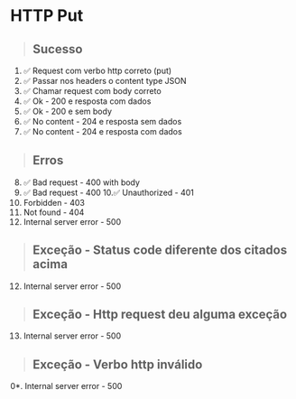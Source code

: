 # HTTP Put

> ## Sucesso
1. ✅ Request com verbo http correto (put)
2. ✅ Passar nos headers o content type JSON
3. ✅ Chamar request com body correto
4. ✅ Ok - 200 e resposta com dados
5. ✅ Ok - 200 e sem body
6. ✅ No content - 204 e resposta sem dados
7. ✅ No content - 204 e resposta com dados

> ## Erros
8. ✅ Bad request - 400 with body
9. ✅ Bad request - 400
10.✅ Unauthorized - 401
11. Forbidden - 403
12. Not found - 404
13. Internal server error - 500

> ## Exceção - Status code diferente dos citados acima
12. Internal server error - 500

> ## Exceção - Http request deu alguma exceção
13. Internal server error - 500

> ## Exceção - Verbo http inválido
0*. Internal server error - 500